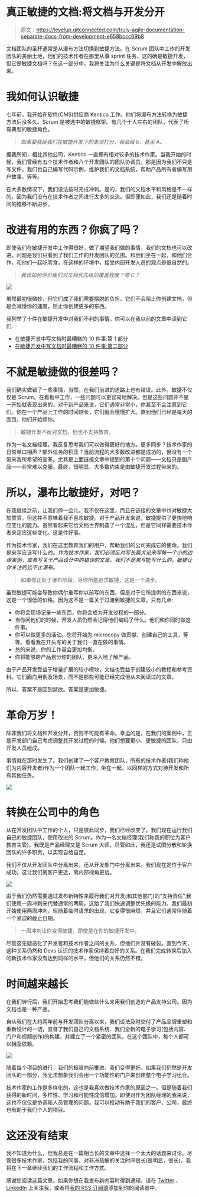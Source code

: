 # 真正敏捷的文档:将文档与开发分开

> 原文：<https://levelup.gitconnected.com/truly-agile-documentation-separate-docs-from-development-e658bccc69b8>

文档团队的圣杯通常是从瀑布方法切换到敏捷方法。在 Scrum 团队中工作的开发团队的美丽土地，他们的技术作者在那里从事 sprint 任务。这的确是敏捷开发，但它是敏捷文档吗？在这一部分中，我将关注为什么关键是将文档从开发中解放出来。

# 我如何认识敏捷

七年前，我开始在软件(CMS)供应商 Kentico 工作。他们将瀑布方法转换为敏捷方法后没多久。Scrum 是被选中的敏捷框架。有几个十人左右的团队，代表了所有典型的敏捷角色。

> *如果要我给我们在敏捷开发下的表现打分，我会给 b，甚至 A。*

据我所知，相比其他公司，Kentico 一直拥有相对较多的技术作家。当我开始的时候，我们曾经有五个技术作者和八个开发团队的团队协调员。那是因为我们不只是写文件。我们也自己编写代码示例，维护我们的文档系统，帮助产品所有者编写用户故事，等等。

在大多数情况下，我们设法按时完成冲刺。是的，我们的文档水平和风格是不一样的，因为我们没有在技术作者之间进行太多的交流。但即便如此，我们还是随着时间的推移不断进步。

# 改进有用的东西？你疯了吗？

即使我们在敏捷开发中工作得很好，做了期望我们做的事情，我们的文档也可以改进。问题是我们只看到了我们工作的开发团队的范围。和他们坐在一起，和他们合作，和他们一起吃零食。在这样的环境中，接受内部开发人员的观点是很自然的。

> *我该如何评价我们对文档优先级的覆盖程度？嗯 C？*

![](img/da3d15d96bfa609f27c7244063995a79.png)

虽然最初很微妙，但它们成了我们需要摆脱的负担。它们不会阻止你创建文档，但是会减慢你的速度，阻止你创建更多的东西。

我列举了十件在敏捷开发中对我们不利的事情。你可以在我以前的文章中读到它们:

*   在敏捷开发中写文档时最糟糕的 10 件事:第 1 部分
*   [在敏捷开发中写文档时最糟糕的 10 件事:第二部分](https://medium.com/@tom.nosek/10-things-that-suck-when-writing-documentation-in-agile-development-part-2-de130e6de154)

# 不就是敏捷做的很差吗？

我们确实做错了一些事情，当然，在我们前进的道路上也有错误。此外，敏捷不仅仅是 Scrum。在看板中工作，一些问题可以更容易地解决。但是这些问题并不是一开始就表现出来的。对于新产品来说，它们通常非常小，你甚至不会注意到它们。你在一个产品上工作的时间越长，它们就会慢慢扩大。直到他们已经是每天的面包，他们开始烦你。

> 敏捷开发不反对文档，但也不支持教育。

作为一名文档经理，我反复思考我们可以做得更好的地方。更多同步？技术作家的日常单口相声？额外任务的积压？当前流程的大多数改进都是成功的，但没有一个带来我所希望的变革。尤其是上面链接文章中提到的第十个问题——文档只是副产品——非常难以克服。最终，很明显，大多数约束是由敏捷开发过程带来的。

# 所以，瀑布比敏捷好，对吧？

在我继续之前，让我们停一会儿。我不仅在这里，而且在链接的文章中也对敏捷大加赞赏。但这并不意味着我不喜欢敏捷。对于产品开发来说，敏捷提供了更快地响应变化的能力。虽然看起来它给文档世界制造了一个混乱，但是它同样需要技术作者来适应这些变化。这是件好事。

作为技术作家，我们在这里教育我们的用户，帮助我们的公司完成它的使命。我们是来写应该写什么*的。作为技术作家，我们必须反对写长篇大论来写每一个小的边缘案例，或者写关于产品设计中的错误的文章。我们不是来写*能*写什么的。敏捷让你关注的远不止瀑布。*

> 如果你正处于瀑布阶段，尽你所能追求敏捷，这是一个进步。

虽然敏捷可能会导致你偶尔重写你以前写的东西，但是对于它所提供的东西来说，这是一个很低的价格。因为这不是一篇关于过渡到敏捷的文章，只有几点:

*   你将会现场记录一些东西，你将会成为开发过程的一部分。
*   当你问他们的时候，开发人员仍然会记得他们编码了什么。他们和你同时做这件事。
*   你可以做更多的活动。您将开始为 microcopy 做贡献，创建自己的工具，等等。看看我在开头写的关于我们一直在做的事情。
*   总的来说，你的工作量会更加均衡。
*   你将能够跨产品划分你的团队，更深入地了解产品。

由于产品开发受益于增量扩展的较小模块，文档也受益于创建较小的教程和参考资料。它们面向用例及场景，而不是那些可能已经完成但从未阅读过的文章。

所以，答案不是回到禁欲。答案是更加敏捷。

# 革命万岁！

除非我们将文档和开发分开，否则不可能有革命。幸运的是，在我们的案例中，正是开发部门自己考虑调整其开发过程的时候。他们想要更小、更敏捷的团队，只由开发人员组成。

事情就在那时发生了。我们创建了一个客户教育团队，所有的技术作者(我们称他们为内容开发者)作为一个团队一起工作，坐在一起，以同样的方式对待开发和所有其他任务。

![](img/ff80031b0b661f4afee73e9395734a27.png)

# 转换在公司中的角色

从在开发团队中工作的个人，只是彼此同步，我们已经改变了。我们现在运行我们自己的敏捷团队，使用改进的 Scrum。作为一名文档经理(我们称我的职位为客户教育主管)，我既是产品经理又是 Scrum 大师。尽管如此，我还是试图分散和轮换团队的许多职责，以实现自给自足。

我们不仅从开发团队中分离出来，还从开发部门中分离出来。我们现在定位于客户成功。这让我们离客户更近，离内部视角更远。

![](img/198bb7791a270706a39452e792ba307f.png)

由于我们仍然需要通过发布新特性来履行我们对开发(和其他部门)的“支持责任”,我们使用一周冲刺来代替通常的两周。这给了我们快速调整优先级的能力。我们最初开始使用两周冲刺，但随着临时请求的出现，它变得很麻烦，并且它们通常伴随着一个紧迫的截止日期。

> 一周冲刺让你变得敏捷，即使是在你的敏捷开发中。

尽管这无疑恶化了开发者和技术作者之间的关系，但他们并没有破裂。直到今天，这种关系仍然和 Devs 认识的技术作家保持着良好的关系。在我们完成转换后加入的新技术作家没有达到同样的水平，但他们的关系仍然不错。

# 时间越来越长

在我们转行后，我们开始思考我们能做些什么来用我们创造的产品支持公司。因为文档也是一种产品。

自从我们在大约两年前与开发团队分离以来，我们设法及时交付了产品品牌重塑和重新设计的一切，监督了我们自己的文档系统、我们全新的电子学习(包括内容、门户和视频创作)的构建，并建立了一个紧密的团队，在这个团队中，每个人都可以相互依赖。

![](img/99fe6017fec3276474954b1dccec2d4f.png)

随着每个项目的进行，我们的极限向前推进，我们变得更好。如果我们仍然是开发团队的一部分，我无法想象我们会用一个功能性的门户来创建整个电子学习组合。

技术作家的工作是多样化的，这也是我喜欢做技术作家的原因之一。但是随着我们获得的新时间，多样性、学习和可能性成倍增加。即使对作为团队经理的我来说，这也不仅仅是协调和人员管理的问题。我可以推动有助于我们的客户、公司，最终也有助于我们个人的项目。

# 这还没有结束

我不知道为什么，但我总是在一篇相当长的文章中选择一个太大的话题来讨论。尽管很多技术作家，包括我的同事，对非洲慈鲷的关注时间很长(很明显，很长)，我将在下一章继续我们的工作流程和工作方式。

感谢您阅读这篇文章。如果你想在我发布新内容时得到通知，请在 [Twitter](https://twitter.com/tomnosek) 、 [LinkedIn](https://www.linkedin.com/in/tomasnosek/) 上关注我，或者将[我的 RSS 订阅源](http://nosek.net/rss/)添加到你的阅读器中。